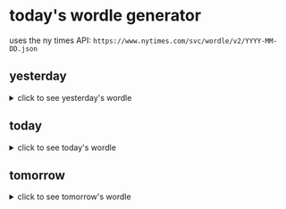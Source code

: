 # today's wordle generator

uses the ny times API: `https://www.nytimes.com/svc/wordle/v2/YYYY-MM-DD.json`

## yesterday

<details>
    <summary>click to see yesterday's wordle</summary>

    solid

</details>

## today

<details>
    <summary>click to see today's wordle</summary>

    tawny

</details>

## tomorrow

<details>
    <summary>click to see tomorrow's wordle</summary>

    scope

</details>
